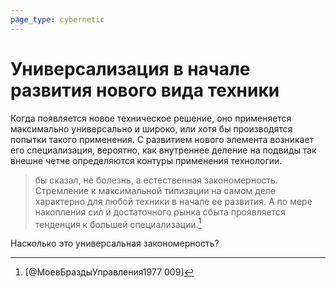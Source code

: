 ```yaml
---
page_type: cybernetic
---
```


# Универсализация в начале развития нового вида техники

Когда появляется новое техническое решение, оно применяется максимально универсально и широко, или хотя бы производятся попытки такого применения. С развитием нового элемента возникает его специализация, вероятно, как внутреннее деление на подвиды так внешне четче определяются контуры применения технологии.

>  бы сказал, не болезнь, а естественная закономерность. Стремление к максимальной типизации на самом деле характерно для любой техники в начале ее развития. А по мере накопления сил и достаточного рынка сбыта проявляется тенденция к большей специализации.[^1]

Насколько это универсальная закономерность?


[^1]:  [@МоевБраздыУправления1977 009]
